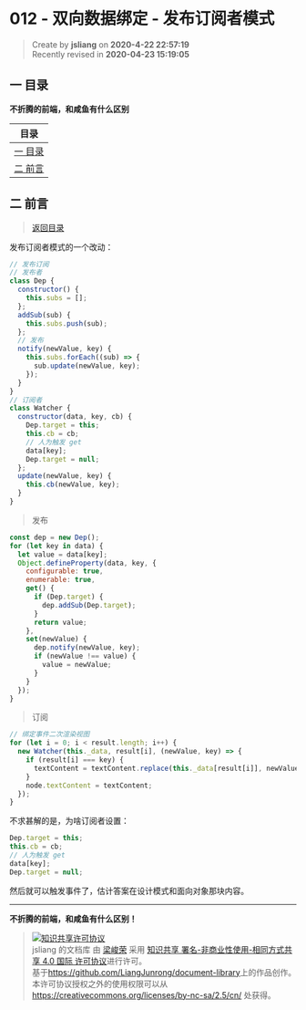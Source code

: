 012 - 双向数据绑定 - 发布订阅者模式
===

> Create by **jsliang** on **2020-4-22 22:57:19**  
> Recently revised in **2020-04-23 15:19:05**

## <a name="chapter-one" id="chapter-one"></a>一 目录

**不折腾的前端，和咸鱼有什么区别**

| 目录 |
| --- | 
| [一 目录](#chapter-one) | 
| <a name="catalog-chapter-two" id="catalog-chapter-two"></a>[二 前言](#chapter-two) |

## <a name="chapter-two" id="chapter-two"></a>二 前言

> [返回目录](#chapter-one)

发布订阅者模式的一个改动：

```js
// 发布订阅
// 发布者
class Dep {
  constructor() {
    this.subs = [];
  };
  addSub(sub) {
    this.subs.push(sub);
  };
  // 发布
  notify(newValue, key) {
    this.subs.forEach((sub) => {
      sub.update(newValue, key);
    });
  }
}
// 订阅者
class Watcher {
  constructor(data, key, cb) {
    Dep.target = this;
    this.cb = cb;
    // 人为触发 get
    data[key];
    Dep.target = null;
  };
  update(newValue, key) {
    this.cb(newValue, key);
  }
}
```

> 发布

```js
const dep = new Dep();
for (let key in data) {
  let value = data[key];
  Object.defineProperty(data, key, {
    configurable: true,
    enumerable: true,
    get() {
      if (Dep.target) {
        dep.addSub(Dep.target);
      }
      return value;
    },
    set(newValue) {
      dep.notify(newValue, key);
      if (newValue !== value) {
        value = newValue;
      }
    }
  });
}
```

> 订阅

```js
// 绑定事件二次渲染视图
for (let i = 0; i < result.length; i++) {
  new Watcher(this._data, result[i], (newValue, key) => {
    if (result[i] === key) {
      textContent = textContent.replace(this._data[result[i]], newValue);
    }
    node.textContent = textContent;
  });
}
```

不求甚解的是，为啥订阅者设置：

```js
Dep.target = this;
this.cb = cb;
// 人为触发 get
data[key];
Dep.target = null;
```

然后就可以触发事件了，估计答案在设计模式和面向对象那块内容。

---

**不折腾的前端，和咸鱼有什么区别！**

> <a rel="license" href="http://creativecommons.org/licenses/by-nc-sa/4.0/"><img alt="知识共享许可协议" style="border-width:0" src="https://i.creativecommons.org/l/by-nc-sa/4.0/88x31.png" /></a><br /><span xmlns:dct="http://purl.org/dc/terms/" property="dct:title">jsliang 的文档库</span> 由 <a xmlns:cc="http://creativecommons.org/ns#" href="https://github.com/LiangJunrong/document-library" property="cc:attributionName" rel="cc:attributionURL">梁峻荣</a> 采用 <a rel="license" href="http://creativecommons.org/licenses/by-nc-sa/4.0/">知识共享 署名-非商业性使用-相同方式共享 4.0 国际 许可协议</a>进行许可。<br />基于<a xmlns:dct="http://purl.org/dc/terms/" href="https://github.com/LiangJunrong/document-library" rel="dct:source">https://github.com/LiangJunrong/document-library</a>上的作品创作。<br />本许可协议授权之外的使用权限可以从 <a xmlns:cc="http://creativecommons.org/ns#" href="https://creativecommons.org/licenses/by-nc-sa/2.5/cn/" rel="cc:morePermissions">https://creativecommons.org/licenses/by-nc-sa/2.5/cn/</a> 处获得。
